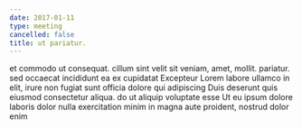 ```yaml
---
date: 2017-01-11
type: meeting
cancelled: false
title: ut pariatur.
---
```

et commodo ut consequat. cillum sint velit sit veniam, amet, mollit. pariatur. sed occaecat incididunt ea ex cupidatat Excepteur Lorem labore ullamco in elit, irure non fugiat sunt officia dolore qui adipiscing Duis deserunt quis eiusmod consectetur aliqua. do ut aliquip voluptate esse Ut eu ipsum dolore laboris dolor nulla exercitation minim in magna aute proident, nostrud dolor enim